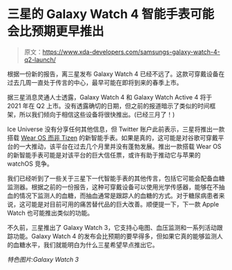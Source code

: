 # 三星的 Galaxy Watch 4 智能手表可能会比预期更早推出

> 原文：<https://www.xda-developers.com/samsungs-galaxy-watch-4-q2-launch/>

根据一份新的报告，离三星发布 Galaxy Watch 4 已经不远了。这款可穿戴设备在过去几周一直处于传言的中心，最早可能在即将到来的春季上市。

据三星消息灵通人士透露，Galaxy Watch 4 和 Galaxy Watch Active 4 将于 2021 年在 Q2 上市。没有透露确切的日期，但之前的报道暗示了类似的时间框架，所以我们倾向于相信这些设备将很快推出。(已经三月了！)

Ice Universe 没有分享任何其他信息，但 Twitter 账户此前表示，三星将推出一款搭载 [Wear OS 而非 Tizen](https://www.xda-developers.com/samsung-galaxy-watch-android-wear-os/) 的新智能手表。如果是真的，这可能是对谷歌可穿戴平台的一大推动，该平台在过去几个月里并没有蓬勃发展。推出一款搭载 Wear OS 的新智能手表可能是对该平台的巨大信任票，或许有助于推动它与苹果的 watchOS 竞争。

我们已经听到了一些关于三星下一代智能手表的其他传言，包括它可能会配备血糖监测器。根据之前的一份报告，这种可穿戴设备可以使用光学传感器，能够在不抽血的情况下监测人的血糖，而抽血通常是跟踪人的血糖的方式。对于糖尿病患者来说，这可能是对目前可用的痛苦替代品的巨大改善。顺便提一下，下一款 Apple Watch 也可能推出类似的功能。

不久前，三星推出了 Galaxy Watch 3，它支持心电图、血压监测和一系列活动跟踪功能。Galaxy Watch 4 的发布会比预期的要早得多，但如果它真的能够监测人的血糖水平，我们就能明白为什么三星希望早点推出它。

*特色图片:Galaxy Watch 3*